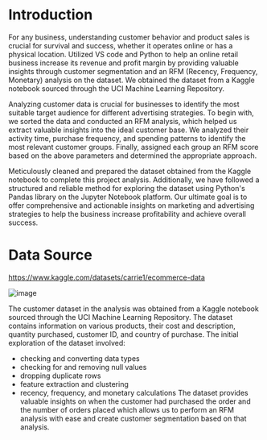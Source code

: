 # Introduction
For any business, understanding customer behavior and product sales is crucial for survival and success, whether it operates online or has a physical location. Utilized VS code and Python to help an online retail business increase its revenue and profit margin by providing valuable insights through customer segmentation and an RFM (Recency, Frequency, Monetary) analysis on the dataset. We obtained the dataset from a Kaggle notebook sourced through the UCI Machine Learning Repository. 
  
Analyzing customer data is crucial for businesses to identify the most suitable target audience for different advertising strategies. To begin with, we sorted the data and conducted an RFM analysis, which helped us extract valuable insights into the ideal customer base. We analyzed their activity time, purchase frequency, and spending patterns to identify the most relevant customer groups. Finally, assigned each group an RFM score based on the above parameters and determined the appropriate approach. 
  
Meticulously cleaned and prepared the dataset obtained from the Kaggle notebook to complete this project analysis. Additionally, we have followed a structured and reliable method for exploring the dataset using Python's Pandas library on the Jupyter Notebook platform. Our ultimate goal is to offer comprehensive and actionable insights on marketing and advertising strategies to help the business increase profitability and achieve overall success. 

# Data Source

https://www.kaggle.com/datasets/carrie1/ecommerce-data 

![image](https://github.com/RuthvikaReddyTangirala/Customer-Segmentation-using-RFM-Analysis/assets/113473457/8fa087f4-2a13-4a49-95ed-a0e8e55e9b35)

The customer dataset in the analysis was obtained from a Kaggle notebook sourced through the UCI Machine Learning Repository. The dataset contains information on various products, their cost and description, quantity purchased, customer ID, and country of purchase. The initial exploration of the dataset involved: 
-	checking and converting data types 
-	checking for and removing null values 
-	dropping duplicate rows 
-	feature extraction and clustering 
-	recency, frequency, and monetary calculations 
The dataset provides valuable insights on when the customer had purchased the order and the number of orders placed which allows us to perform an RFM analysis with ease and create customer segmentation based on that analysis.  

